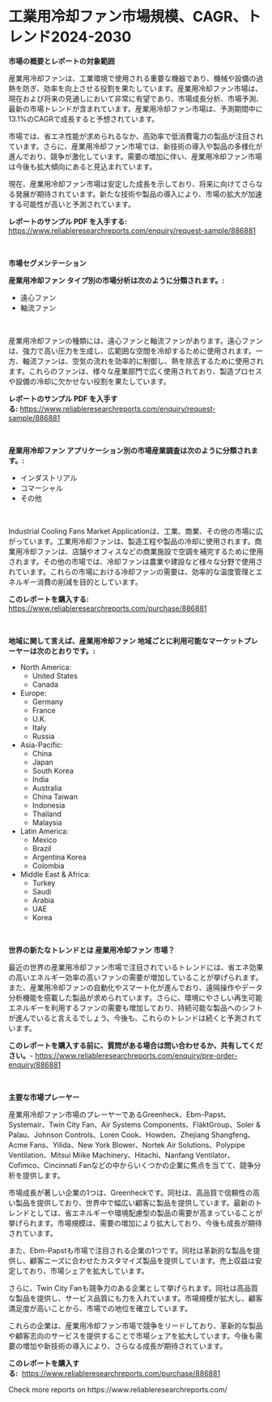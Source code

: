 <p><h1>工業用冷却ファン市場規模、CAGR、トレンド2024-2030</h1></p><p><strong>市場の概要とレポートの対象範囲</strong></p>
<p><p>産業用冷却ファンは、工業環境で使用される重要な機器であり、機械や設備の過熱を防ぎ、効率を向上させる役割を果たしています。産業用冷却ファン市場は、現在および将来の見通しにおいて非常に有望であり、市場成長分析、市場予測、最新の市場トレンドが含まれています。産業用冷却ファン市場は、予測期間中に13.1%のCAGRで成長すると予想されています。</p><p>市場では、省エネ性能が求められるなか、高効率で低消費電力の製品が注目されています。さらに、産業用冷却ファン市場では、新技術の導入や製品の多様化が進んでおり、競争が激化しています。需要の増加に伴い、産業用冷却ファン市場は今後も拡大傾向にあると見込まれています。</p><p>現在、産業用冷却ファン市場は安定した成長を示しており、将来に向けてさらなる発展が期待されています。新たな技術や製品の導入により、市場の拡大が加速する可能性が高いと予測されています。</p></p>
<p><strong>レポートのサンプル PDF を入手する:</strong> <a href="https://www.reliableresearchreports.com/enquiry/request-sample/886881">https://www.reliableresearchreports.com/enquiry/request-sample/886881</a></p>
<p>&nbsp;</p>
<p><strong>市場セグメンテーション</strong></p>
<p><strong>産業用冷却ファン タイプ別の市場分析は次のように分類されます。:</strong></p>
<p><ul><li>遠心ファン</li><li>軸流ファン</li></ul></p>
<p>&nbsp;</p>
<p><p>産業用冷却ファンの種類には、遠心ファンと軸流ファンがあります。遠心ファンは、強力で高い圧力を生成し、広範囲な空間を冷却するために使用されます。一方、軸流ファンは、空気の流れを効率的に制御し、熱を除去するために使用されます。これらのファンは、様々な産業部門で広く使用されており、製造プロセスや設備の冷却に欠かせない役割を果たしています。</p></p>
<p><strong>レポートのサンプル PDF を入手する:</strong>&nbsp;<a href="https://www.reliableresearchreports.com/enquiry/request-sample/886881">https://www.reliableresearchreports.com/enquiry/request-sample/886881</a></p>
<p>&nbsp;</p>
<p><strong> 産業用冷却ファン アプリケーション別の市場産業調査は次のように分類されます。:</strong></p>
<p><ul><li>インダストリアル</li><li>コマーシャル</li><li>その他</li></ul></p>
<p>&nbsp;</p>
<p><p>Industrial Cooling Fans Market Applicationは、工業、商業、その他の市場に広がっています。工業用冷却ファンは、製造工程や製品の冷却に使用されます。商業用冷却ファンは、店舗やオフィスなどの商業施設で空調を補完するために使用されます。その他の市場では、冷却ファンは農業や建設など様々な分野で使用されています。これらの市場における冷却ファンの需要は、効率的な温度管理とエネルギー消費の削減を目的としています。</p></p>
<p><strong>このレポートを購入する:</strong>&nbsp; <a href="https://www.reliableresearchreports.com/purchase/886881">https://www.reliableresearchreports.com/purchase/886881</a></p>
<p>&nbsp;</p>
<p><strong>地域に関して言えば、産業用冷却ファン 地域ごとに利用可能なマーケットプレーヤーは次のとおりです。:</strong></p>
<p><ul>
    <li>
        North America:
        <ul>
            <li>United States</li>
            <li>Canada</li>
        </ul>
    </li>
    <li>
        Europe:
        <ul>
            <li>Germany</li>
            <li>France</li>
            <li>U.K.</li>
            <li>Italy</li>
            <li>Russia</li>
        </ul>
    </li>
    <li>
        Asia-Pacific:
        <ul>
            <li>China</li>
            <li>Japan</li>
            <li>South Korea</li>
            <li>India</li>
            <li>Australia</li>
            <li>China Taiwan</li>
            <li>Indonesia</li>
            <li>Thailand</li>
            <li>Malaysia</li>
        </ul>
    </li>
    <li>
        Latin America:
        <ul>
            <li>Mexico</li>
            <li>Brazil</li>
            <li>Argentina Korea</li>
            <li>Colombia</li>
        </ul>
    </li>
    <li>
        Middle East & Africa:
        <ul>
            <li>Turkey</li>
            <li>Saudi</li>
            <li>Arabia</li>
            <li>UAE</li>
            <li>Korea</li>
        </ul>
    </li>
    </ul></p>
<p>&nbsp;</p>
<p><strong>世界の新たなトレンドとは 産業用冷却ファン 市場？</strong></p>
<p><p>最近の世界の産業用冷却ファン市場で注目されているトレンドには、省エネ効果の高いエネルギー効率の高いファンの需要が増加していることが挙げられます。また、産業用冷却ファンの自動化やスマート化が進んでおり、遠隔操作やデータ分析機能を搭載した製品が求められています。さらに、環境にやさしい再生可能エネルギーを利用するファンの需要も増加しており、持続可能な製品へのシフトが進んでいると言えるでしょう。今後も、これらのトレンドは続くと予測されています。</p></p>
<p><strong>このレポートを購入する前に、質問がある場合は問い合わせるか、共有してください。</strong>- <a href="https://www.reliableresearchreports.com/enquiry/pre-order-enquiry/886881">https://www.reliableresearchreports.com/enquiry/pre-order-enquiry/886881</a></p>
<p>&nbsp;</p>
<p><strong>主要な市場プレーヤー</strong></p>
<p><p>産業用冷却ファン市場のプレーヤーであるGreenheck、Ebm-Papst、Systemair、Twin City Fan、Air Systems Components、FläktGroup、Soler & Palau、Johnson Controls、Loren Cook、Howden、Zhejiang Shangfeng、Acme Fans、Yilida、New York Blower、Nortek Air Solutions、Polypipe Ventilation、Mitsui Miike Machinery、Hitachi、Nanfang Ventilator、Cofimco、Cincinnati Fanなどの中からいくつかの企業に焦点を当てて、競争分析を提供します。</p><p>市場成長が著しい企業の1つは、Greenheckです。同社は、高品質で信頼性の高い製品を提供しており、世界中で幅広い顧客に製品を提供しています。最新のトレンドとしては、省エネルギーや環境配慮型の製品の需要が高まっていることが挙げられます。市場規模は、需要の増加により拡大しており、今後も成長が期待されています。</p><p>また、Ebm-Papstも市場で注目される企業の1つです。同社は革新的な製品を提供し、顧客ニーズに合わせたカスタマイズ製品を提供しています。売上収益は安定しており、市場シェアを拡大しています。</p><p>さらに、Twin City Fanも競争力のある企業として挙げられます。同社は高品質な製品を提供し、サービス品質にも力を入れています。市場規模が拡大し、顧客満足度が高いことから、市場での地位を確立しています。</p><p>これらの企業は、産業用冷却ファン市場で競争をリードしており、革新的な製品や顧客志向のサービスを提供することで市場シェアを拡大しています。今後も需要の増加や新技術の導入により、さらなる成長が期待されています。</p></p>
<p><strong>このレポートを購入する:</strong>&nbsp;&nbsp;<a href="https://www.reliableresearchreports.com/purchase/886881">https://www.reliableresearchreports.com/purchase/886881</a></p>
<p>Check more reports on https://www.reliableresearchreports.com/</p>